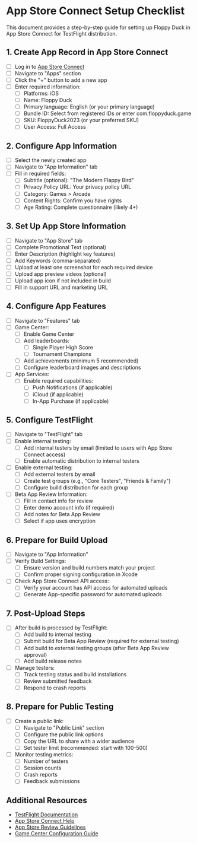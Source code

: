 # App Store Connect Setup Checklist

This document provides a step-by-step guide for setting up Floppy Duck in App Store Connect for TestFlight distribution.

## 1. Create App Record in App Store Connect

- [ ] Log in to [App Store Connect](https://appstoreconnect.apple.com)
- [ ] Navigate to "Apps" section
- [ ] Click the "+" button to add a new app
- [ ] Enter required information:
  - [ ] Platforms: iOS
  - [ ] Name: Floppy Duck
  - [ ] Primary language: English (or your primary language)
  - [ ] Bundle ID: Select from registered IDs or enter com.floppyduck.game
  - [ ] SKU: FloppyDuck2023 (or your preferred SKU)
  - [ ] User Access: Full Access

## 2. Configure App Information

- [ ] Select the newly created app
- [ ] Navigate to "App Information" tab
- [ ] Fill in required fields:
  - [ ] Subtitle (optional): "The Modern Flappy Bird"
  - [ ] Privacy Policy URL: Your privacy policy URL
  - [ ] Category: Games > Arcade
  - [ ] Content Rights: Confirm you have rights
  - [ ] Age Rating: Complete questionnaire (likely 4+)

## 3. Set Up App Store Information

- [ ] Navigate to "App Store" tab
- [ ] Complete Promotional Text (optional)
- [ ] Enter Description (highlight key features)
- [ ] Add Keywords (comma-separated)
- [ ] Upload at least one screenshot for each required device
- [ ] Upload app preview videos (optional)
- [ ] Upload app icon if not included in build
- [ ] Fill in support URL and marketing URL

## 4. Configure App Features

- [ ] Navigate to "Features" tab
- [ ] Game Center:
  - [ ] Enable Game Center
  - [ ] Add leaderboards:
    - [ ] Single Player High Score
    - [ ] Tournament Champions
  - [ ] Add achievements (minimum 5 recommended)
  - [ ] Configure leaderboard images and descriptions

- [ ] App Services:
  - [ ] Enable required capabilities:
    - [ ] Push Notifications (if applicable)
    - [ ] iCloud (if applicable)
    - [ ] In-App Purchase (if applicable)

## 5. Configure TestFlight

- [ ] Navigate to "TestFlight" tab
- [ ] Enable internal testing:
  - [ ] Add internal testers by email (limited to users with App Store Connect access)
  - [ ] Enable automatic distribution to internal testers

- [ ] Enable external testing:
  - [ ] Add external testers by email
  - [ ] Create test groups (e.g., "Core Testers", "Friends & Family")
  - [ ] Configure build distribution for each group

- [ ] Beta App Review Information:
  - [ ] Fill in contact info for review
  - [ ] Enter demo account info (if required)
  - [ ] Add notes for Beta App Review
  - [ ] Select if app uses encryption

## 6. Prepare for Build Upload

- [ ] Navigate to "App Information"
- [ ] Verify Build Settings:
  - [ ] Ensure version and build numbers match your project
  - [ ] Confirm proper signing configuration in Xcode

- [ ] Check App Store Connect API access:
  - [ ] Verify your account has API access for automated uploads
  - [ ] Generate App-specific password for automated uploads

## 7. Post-Upload Steps

- [ ] After build is processed by TestFlight:
  - [ ] Add build to internal testing
  - [ ] Submit build for Beta App Review (required for external testing)
  - [ ] Add build to external testing groups (after Beta App Review approval)
  - [ ] Add build release notes

- [ ] Manage testers:
  - [ ] Track testing status and build installations
  - [ ] Review submitted feedback
  - [ ] Respond to crash reports

## 8. Prepare for Public Testing

- [ ] Create a public link:
  - [ ] Navigate to "Public Link" section
  - [ ] Configure the public link options
  - [ ] Copy the URL to share with a wider audience
  - [ ] Set tester limit (recommended: start with 100-500)

- [ ] Monitor testing metrics:
  - [ ] Number of testers
  - [ ] Session counts
  - [ ] Crash reports
  - [ ] Feedback submissions

## Additional Resources

- [TestFlight Documentation](https://developer.apple.com/testflight/)
- [App Store Connect Help](https://help.apple.com/app-store-connect/)
- [App Store Review Guidelines](https://developer.apple.com/app-store/review/guidelines/)
- [Game Center Configuration Guide](https://developer.apple.com/library/archive/documentation/NetworkingInternet/Conceptual/GameKit_Guide/Introduction/Introduction.html) 